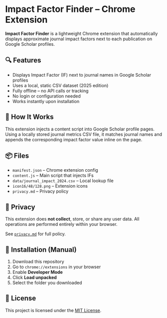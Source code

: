 # Impact Factor Finder – Chrome Extension

**Impact Factor Finder** is a lightweight Chrome extension that automatically displays approximate journal impact factors next to each publication on Google Scholar profiles.

## 🔍 Features

- Displays Impact Factor (IF) next to journal names in Google Scholar profiles
- Uses a local, static CSV dataset (2025 edition)
- Fully offline – no API calls or tracking
- No login or configuration needed
- Works instantly upon installation

## 🧠 How It Works

This extension injects a content script into Google Scholar profile pages. Using a locally stored journal metrics CSV file, it matches journal names and appends the corresponding impact factor value inline on the page.

## 📦 Files

- `manifest.json` – Chrome extension config
- `content.js` – Main script that injects IFs
- `data/journal_impact_2024.csv` – Local lookup file
- `icon16/48/128.png` – Extension icons
- `privacy.md` – Privacy policy

## 🔐 Privacy

This extension does **not collect**, store, or share any user data. All operations are performed entirely within your browser.

See [`privacy.md`](./privacy.md) for full policy.

## 🚀 Installation (Manual)

1. Download this repository
2. Go to `chrome://extensions` in your browser
3. Enable **Developer Mode**
4. Click **Load unpacked**
5. Select the folder you downloaded

## 📄 License

This project is licensed under the [MIT License](./LICENSE).
